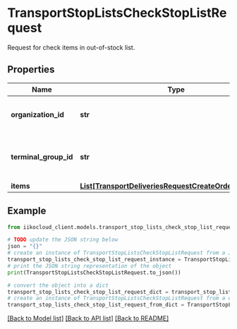 # TransportStopListsCheckStopListRequest

Request for check items in out-of-stock list.

## Properties

Name | Type | Description | Notes
------------ | ------------- | ------------- | -------------
**organization_id** | **str** | Organization ID.                Can be obtained by &#x60;/api/1/organizations&#x60; operation. | 
**terminal_group_id** | **str** | Front group ID the order must be sent to.    Can be obtained by &#x60;/api/1/terminal_groups&#x60; operation. | 
**items** | [**List[TransportDeliveriesRequestCreateOrderOrderItem]**](TransportDeliveriesRequestCreateOrderOrderItem.md) | Order items. | 

## Example

```python
from iikocloud_client.models.transport_stop_lists_check_stop_list_request import TransportStopListsCheckStopListRequest

# TODO update the JSON string below
json = "{}"
# create an instance of TransportStopListsCheckStopListRequest from a JSON string
transport_stop_lists_check_stop_list_request_instance = TransportStopListsCheckStopListRequest.from_json(json)
# print the JSON string representation of the object
print(TransportStopListsCheckStopListRequest.to_json())

# convert the object into a dict
transport_stop_lists_check_stop_list_request_dict = transport_stop_lists_check_stop_list_request_instance.to_dict()
# create an instance of TransportStopListsCheckStopListRequest from a dict
transport_stop_lists_check_stop_list_request_from_dict = TransportStopListsCheckStopListRequest.from_dict(transport_stop_lists_check_stop_list_request_dict)
```
[[Back to Model list]](../README.md#documentation-for-models) [[Back to API list]](../README.md#documentation-for-api-endpoints) [[Back to README]](../README.md)


